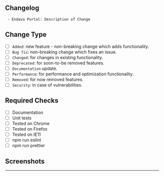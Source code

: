 ## Changelog

```changelog
 - Endava Portal: Description of Change
```

## Change Type

- [ ] `Added`: new feature - non-breaking change which adds functionality.
- [ ] `Bug fix`: non-breaking change which fixes an issue.
- [ ] `Changed`: for changes in existing functionality.
- [ ] `Deprecated`: for soon-to-be removed features.
- [ ] `Documentation` update.
- [ ] `Performance`: for performance and optimization functionality.
- [ ] `Removed`: for now removed features.
- [ ] `Security`: in case of vulnerabilities.

## Required Checks

- [ ] Documentation
- [ ] Unit tests
- [ ] Tested on Chrome
- [ ] Tested on Firefox
- [ ] Tested on IE11
- [ ] npm run eslint
- [ ] npm run prettier

## Screenshots

---
